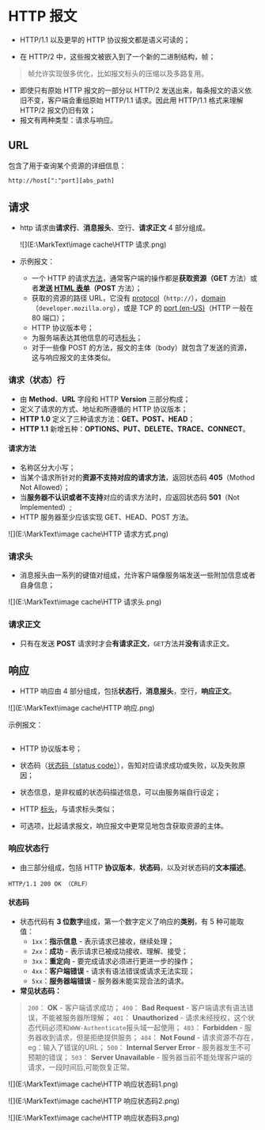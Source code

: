 # HTTP 报文

- HTTP/1.1 以及更早的 HTTP 协议报文都是语义可读的；

- 在 HTTP/2 中，这些报文被嵌入到了一个新的二进制结构，帧；

> 帧允许实现很多优化，比如报文标头的压缩以及多路复用。

- 即使只有原始 HTTP 报文的一部分以 HTTP/2 发送出来，每条报文的语义依旧不变，客户端会重组原始 HTTP/1.1 请求。因此用 HTTP/1.1 格式来理解 HTTP/2 报文仍旧有效；
- 报文有两种类型：请求与响应。

## URL

包含了用于查询某个资源的详细信息：

```html
http://host[":"port][abs_path]
```

## 请求

- http 请求由**请求行**、**消息报头**、空行、**请求正文** 4 部分组成。

  ![](E:\MarkText\image cache\HTTP 请求.png)

- 示例报文：

  <img src="file:///E:/MarkText/image%20cache/HTTP%20请求报文.png" title="" alt="" data-align="center">

  - 一个 HTTP 的请求[方法](https://developer.mozilla.org/zh-CN/docs/Web/HTTP/Methods)，通常客户端的操作都是**获取资源（GET** 方法）或者**发送 [HTML 表单](https://developer.mozilla.org/zh-CN/docs/Learn/Forms)（POST** 方法）；
  - 获取的资源的路径 URL，它没有 [protocol](https://developer.mozilla.org/zh-CN/docs/Glossary/Protocol)（`http://`），[domain](https://developer.mozilla.org/zh-CN/docs/Glossary/Domain)（`developer.mozilla.org`），或是 TCP 的 [port (en-US)](https://developer.mozilla.org/en-US/docs/Glossary/Port "Currently only available in English (US)")（HTTP 一般在 80 端口）；
  - HTTP 协议版本号；
  - 为服务端表达其他信息的可选[标头](https://developer.mozilla.org/zh-CN/docs/Web/HTTP/Headers)；
  - 对于一些像 POST 的方法，报文的主体（body）就包含了发送的资源，这与响应报文的主体类似。

### 请求（状态）行

- 由 **Method**、**URL** 字段和 HTTP **Version** 三部分构成；
- 定义了请求的方式、地址和所遵循的 HTTP 协议版本；
- **HTTP 1.0** 定义了三种请求方法：**GET、POST、HEAD**；
- **HTTP 1.1** 新增五种：**OPTIONS、PUT、DELETE、TRACE、CONNECT**。

#### 请求方法

- 名称区分大小写；
- 当某个请求所针对的**资源不支持对应的请求方法**，返回状态码 **405**（Mothod Not Allowed）；
- 当**服务器不认识或者不支持**对应的请求方法时，应返回状态码 **501**（Not Implemented）;
- HTTP 服务器至少应该实现 GET、HEAD、POST 方法。

![](E:\MarkText\image cache\HTTP 请求方式.png)

### 请求头

- 消息报头由一系列的键值对组成，允许客户端像服务端发送一些附加信息或者自身信息；

![](E:\MarkText\image cache\HTTP 请求头.png)

### 请求正文

- 只有在发送 **POST** 请求时才会**有请求正文**，`GET`方法并**没有**请求正文。

## 响应

- HTTP 响应由 4 部分组成，包括**状态行**，**消息报头**，空行，**响应正文**。

![](E:\MarkText\image cache\HTTP 响应.png)

示例报文：

<img src="file:///E:/MarkText/image%20cache/HTTP%20响应报文.png" title="" alt="" data-align="center">

- HTTP 协议版本号；

- 状态码（[状态码（status code）](https://developer.mozilla.org/zh-CN/docs/Web/HTTP/Status)），告知对应请求成功或失败，以及失败原因；

- 状态信息，是非权威的状态码描述信息，可以由服务端自行设定；

- HTTP [标头](https://developer.mozilla.org/zh-CN/docs/Web/HTTP/Headers)，与请求标头类似；

- 可选项，比起请求报文，响应报文中更常见地包含获取资源的主体。

### 响应状态行

- 由三部分组成，包括 HTTP **协议版本**，**状态码**，以及对状态码的**文本描述**。

```http
HTTP/1.1 200 OK （CRLF）
```

#### 状态码

- 状态代码有 **3 位数字**组成，第一个数字定义了响应的**类别**，有 5 种可能取值： 
  - `1xx`：**指示信息** - 表示请求已接收，继续处理；
  - `2xx`：**成功** - 表示请求已被成功接收、理解、接受；
  - `3xx`：**重定向** - 要完成请求必须进行更进一步的操作；
  - `4xx`：**客户端错误** - 请求有语法错误或请求无法实现；
  - `5xx`：**服务器端错误** - 服务器未能实现合法的请求。
- **常见状态码：**

> `200`： **OK** - 客户端请求成功；
> `400`： **Bad Request** - 客户端请求有语法错误，不能被服务器所理解；
> `401`： **Unauthorized** - 请求未经授权，这个状态代码必须和`WWW-Authenticate`报头域一起使用；
> `403`： **Forbidden** - 服务器收到请求，但是拒绝提供服务；
> `404`： **Not Found** - 请求资源不存在，eg：输入了错误的URL；
> `500`： **Internal Server Error** - 服务器发生不可预期的错误；
> `503`： **Server Unavailable** - 服务器当前不能处理客户端的请求，一段时间后,可能恢复正常。

![](E:\MarkText\image cache\HTTP 响应状态码1.png)

![](E:\MarkText\image cache\HTTP 响应状态码2.png)

![](E:\MarkText\image cache\HTTP 响应状态码3.png)
